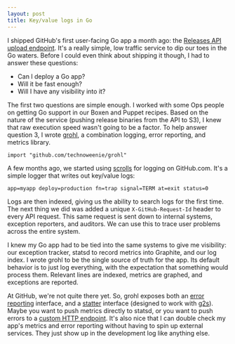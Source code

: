 ```yaml
---
layout: post
title: Key/value logs in Go
---
```


I shipped GitHub's first user-facing Go app a month ago: the [Releases API
upload endpoint][upload-api].  It's a really simple, low traffic service to dip
our toes in the Go waters.  Before I could even think about shipping it though,
I had to answer these questions:

* Can I deploy a Go app?
* Will it be fast enough?
* Will I have any visibility into it?

The first two questions are simple enough.  I worked with some Ops people on
getting Go support in our Boxen and Puppet recipes.  Based on the nature of the
service (pushing release binaries from the API to S3), I knew that raw execution
speed wasn't going to be a factor.  To help answer question 3, I wrote [grohl][g],
a combination logging, error reporting, and metrics library.

    import "github.com/technoweenie/grohl"

A few months ago, we started using [scrolls][s] for logging on GitHub.com.  It's
a simple logger that writes out key/value logs:

    app=myapp deploy=production fn=trap signal=TERM at=exit status=0

Logs are then indexed, giving us the ability to search logs for the first time.
The next thing we did was added a unique `X-GitHub-Request-Id` header to every
API request.  This same request is sent down to internal systems, exception
reporters, and auditors.  We can use this to trace user problems across the
entire system.

I knew my Go app had to be tied into the same systems to give me visibility:
our exception tracker, statsd to record metrics into Graphite, and
our log index.  I wrote grohl to be the single source of truth for the app.  Its
default behavior is to just log everything, with the expectation that something
would process them.  Relevant lines are indexed, metrics are graphed, and
exceptions are reported.

At GitHub, we're not quite there yet.  So, grohl exposes both an [error reporting][errors]
interface, and a [statter][statter] interface (designed to work with [g2s][g2s]).
Maybe you want to push metrics directly to statsd, or you want to push errors
to a [custom HTTP endpoint][haystack].  It's also nice that I can double check
my app's metrics and error reporting without having to spin up external services.
They just show up in the development log like anything else.

[upload-api]: http://developer.github.com/v3/repos/releases/#upload-a-release-asset
[g]: https://github.com/technoweenie/grohl
[s]: https://github.com/asenchi/scrolls
[errors]: https://github.com/technoweenie/grohl/blob/149d36ce630d7867ac5289be58b3eef7f92297ab/errors.go#L9-L11
[statter]: https://github.com/technoweenie/grohl/blob/149d36ce630d7867ac5289be58b3eef7f92297ab/statter.go#L10-L16
[g2s]: github.com/peterbourgon/g2s
[haystack]: https://github.com/github/go-opstocat/blob/master/haystack.go
